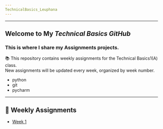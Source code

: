 ```yaml
--- 
TechnicalBasics_Leuphana
---
```


---
## Welcome to My *Technical Basics GitHub*
### This is where I share my Assignments projects.
📚 This repository contains weekly assignments for the Technical Basics1(A) class.  
New assignments will be updated every week, organized by week number.
   
- python
- git
- pycharm

---
## 📁 Weekly Assignments

- [Week 1](./week1/)




## 